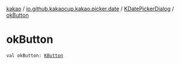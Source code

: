 [kakao](../../index.md) / [io.github.kakaocup.kakao.picker.date](../index.md) / [KDatePickerDialog](index.md) / [okButton](./ok-button.md)

# okButton

`val okButton: `[`KButton`](../../io.github.kakaocup.kakao.text/-k-button/index.md)